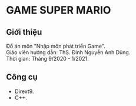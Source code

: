 
#    		 GAME SUPER MARIO 

## Giới thiệu
Đồ án môn "Nhập môn phát triển Game".
<br> Giáo viên hướng dẫn: ThS. Đinh Nguyễn Anh Dũng.
<br> Thời gian: Tháng 9/2020 - 1/2021.

## Công cụ 
- Dirext9.
- C++.
